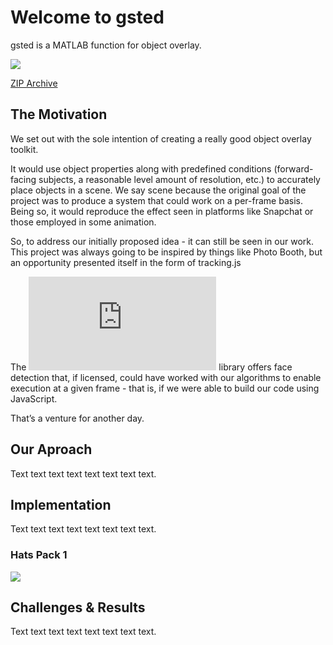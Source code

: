 # Welcome to gsted

gsted is a MATLAB function for object overlay.

![](https://github.com/gsted/gsted/blob/master/gsted.png)

[ZIP Archive](gsted.zip)

## The Motivation

We set out with the sole intention of creating a really good object overlay toolkit. 

It would use object properties along with predefined conditions (forward-facing subjects, a reasonable level amount of resolution, etc.) to accurately place objects in a scene. We say scene because the original goal of the project was to produce a system that could work on a per-frame basis. Being so, it would reproduce the effect seen in platforms like Snapchat or those employed in some animation.

So, to address our initially proposed idea - it can still be seen in our work. This project was always going to be inspired by things like Photo Booth, but an opportunity presented itself in the form of tracking.js

The ![tracking.js](https://trackingjs.com/tracking.js) library offers face detection that, if licensed, could have worked with our algorithms to enable execution at a given frame - that is, if we were able to build our code using JavaScript. 

That’s a venture for another day.

## Our Aproach

Text text text text text text text text.

## Implementation

Text text text text text text text text.

### Hats Pack 1

![](https://github.com/gsted/gsted/blob/master/Hats/hats.png)


## Challenges & Results

Text text text text text text text text.



